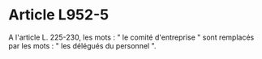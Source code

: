 # Article L952-5

A l'article L. 225-230, les mots : " le comité d'entreprise " sont remplacés par les mots : " les délégués du personnel ".